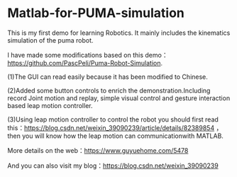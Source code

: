 # Matlab-for-PUMA-simulation
This is my first demo for learning Robotics.
It mainly includes the kinematics simulation of the puma robot.


I have made some modifications based on this demo：https://github.com/PascPeli/Puma-Robot-Simulation.

(1)The GUI can read easily because it has been modified to Chinese.

(2)Added some button controls to enrich the demonstration.Including record Joint motion and replay,
simple visual control and gesture interaction based leap motion controller.
 
(3)Using leap motion controller to control the robot you should first read this：https://blog.csdn.net/weixin_39090239/article/details/82389854 ，then you will know how the leap motion can communicationwith MATLAB.


More details on the web：https://www.guyuehome.com/5478

And you can also visit my blog：https://blog.csdn.net/weixin_39090239
